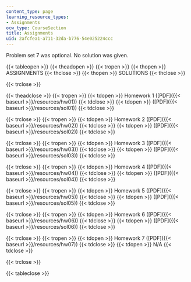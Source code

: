 ```yaml
---
content_type: page
learning_resource_types:
- Assignments
ocw_type: CourseSection
title: Assignments
uid: 2afcfea1-a711-32da-b776-54e025224ccc
---
```


Problem set 7 was optional. No solution was given.

{{< tableopen >}}
{{< theadopen >}}
{{< tropen >}}
{{< thopen >}}
ASSIGNMENTS
{{< thclose >}}
{{< thopen >}}
SOLUTIONS
{{< thclose >}}

{{< trclose >}}

{{< theadclose >}}
{{< tropen >}}
{{< tdopen >}}
Homework 1 ([PDF]({{< baseurl >}}/resources/hw01))
{{< tdclose >}}
{{< tdopen >}}
([PDF]({{< baseurl >}}/resources/sol01))
{{< tdclose >}}

{{< trclose >}}
{{< tropen >}}
{{< tdopen >}}
Homework 2 ([PDF]({{< baseurl >}}/resources/hw02))
{{< tdclose >}}
{{< tdopen >}}
([PDF]({{< baseurl >}}/resources/sol02))
{{< tdclose >}}

{{< trclose >}}
{{< tropen >}}
{{< tdopen >}}
Homework 3 ([PDF]({{< baseurl >}}/resources/hw03))
{{< tdclose >}}
{{< tdopen >}}
([PDF]({{< baseurl >}}/resources/sol03))
{{< tdclose >}}

{{< trclose >}}
{{< tropen >}}
{{< tdopen >}}
Homework 4 ([PDF]({{< baseurl >}}/resources/hw04))
{{< tdclose >}}
{{< tdopen >}}
([PDF]({{< baseurl >}}/resources/sol04))
{{< tdclose >}}

{{< trclose >}}
{{< tropen >}}
{{< tdopen >}}
Homework 5 ([PDF]({{< baseurl >}}/resources/hw05))
{{< tdclose >}}
{{< tdopen >}}
([PDF]({{< baseurl >}}/resources/sol05))
{{< tdclose >}}

{{< trclose >}}
{{< tropen >}}
{{< tdopen >}}
Homework 6 ([PDF]({{< baseurl >}}/resources/hw06))
{{< tdclose >}}
{{< tdopen >}}
([PDF]({{< baseurl >}}/resources/sol06))
{{< tdclose >}}

{{< trclose >}}
{{< tropen >}}
{{< tdopen >}}
Homework 7 ([PDF]({{< baseurl >}}/resources/hw07))
{{< tdclose >}}
{{< tdopen >}}
N/A
{{< tdclose >}}

{{< trclose >}}

{{< tableclose >}}